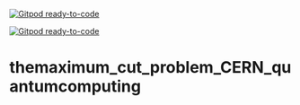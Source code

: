 [![Gitpod ready-to-code](https://img.shields.io/badge/Gitpod-ready--to--code-blue?logo=gitpod)](https://gitpod.io/#https://github.com/Photonics-Precision-Technologies/themaximum_cut_problem_CERN_quantumcomputing)

[![Gitpod ready-to-code](https://img.shields.io/badge/Gitpod-ready--to--code-blue?logo=gitpod)](https://gitpod.io/#https://github.com/Photonics-Precision-Technologies/themaximum_cut_problem_CERN_quantumcomputing)

# themaximum_cut_problem_CERN_quantumcomputing